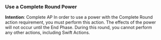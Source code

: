 ### Use a Complete Round Power
**Intention**: Complete AP
In order to use a power with the Complete Round action requirement, you must perform this action. The effects of the power will not occur until the End Phase. During this round, you cannot perform any other actions, including Swift Actions.
